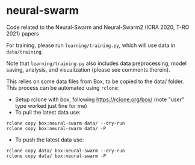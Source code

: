 # neural-swarm
Code related to the Neural-Swarm and Neural-Swarm2 (ICRA 2020, T-RO 2021) papers

For training, please run `learning/training.py`, which will use data in `data/training`.

Note that `learning/training.py` also includes data preprocessing, model saving, analysis, and visualization (please see comments therein).

This relies on some data files from Box, to be copied to the data/ folder.
This process can be automated using `rclone`:

- Setup rclone with box, following https://rclone.org/box/ (note "user" type worked just fine for me)
- To pull the latest data use: 

```
rclone copy box:neural-swarm data/ --dry-run
rclone copy box:neural-swarm data/ -P
```
- To push the latest data use: 

```
rclone copy data/ box:neural-swarm --dry-run
rclone copy data/ box:neural-swarm -P
```
